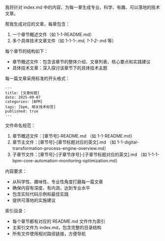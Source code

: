 我将针对 index.md 中的内容，为每一章生成专业、科学、有趣、可以落地的技术文章。

帮我生成对应的文章，每章包含：
1. 一个章节概述文件（如 1-1-README.md）
2. 多个具体技术文章文件（如 1-1-1-*.md, 1-1-2-*.md 等）

每个章节的结构如下：
- 章节概述文件：包含该章节的整体介绍、文章列表、核心要点和实践建议
- 具体技术文章：深入探讨该章节下的具体技术主题

每一篇文章采用标准的开头格式：

```
---
title: [文章标题]
date: 2025-09-07
categories: [BPM]
tags: [bpm, 相关技术标签]
published: true
---
```

文件命名规范：
1. 章节概述文件：[章节号]-README.md （如 1-1-README.md）
2. 章节主文件：[章节号]-[章节标题对应的英文].md （如 1-1-digital-transformation-process-engine-overview.md）
3. 子章节文件：[章节号]-[子章节序号]-[子章节标题对应的英文].md （如 1-1-1-bpm-core-automation-monitoring-optimization.md）

内容要求：
- 从科学性、趣味性、专业性角度打磨每一篇文章
- 确保内容有深度、有内涵，达到专业水平
- 包含实际代码示例和最佳实践
- 提供可落地的实施建议

索引目录：
- 每个章节都有对应的 README.md 文件作为索引
- 主索引文件为 index.md，包含完整的目录结构
- 所有文件使用相对路径链接，方便导航